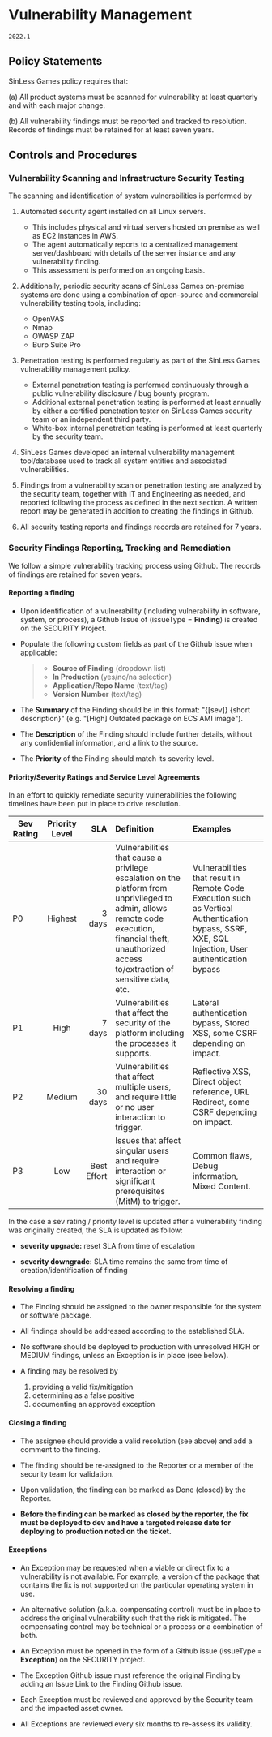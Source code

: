 # Vulnerability Management

`2022.1`

## Policy Statements

SinLess Games policy requires that:

(a) All product systems must be scanned for vulnerability at least quarterly and
with each major change.

(b) All vulnerability findings must be reported and tracked to resolution.
Records of findings must be retained for at least seven years.


## Controls and Procedures


### Vulnerability Scanning and Infrastructure Security Testing

The scanning and identification of system vulnerabilities is performed by

1. Automated security agent installed on all Linux servers.

    * This includes physical and virtual servers hosted on premise as well as
      EC2 instances in AWS.
    * The agent automatically reports to a centralized management
      server/dashboard with details of the server instance and any vulnerability
      finding.
    * This assessment is performed on an ongoing basis.

2. Additionally, periodic security scans of SinLess Games on-premise systems are done
   using a combination of open-source and commercial vulnerability testing
   tools, including:

    * OpenVAS
    * Nmap
    * OWASP ZAP
    * Burp Suite Pro

3. Penetration testing is performed regularly as part of the SinLess Games
   vulnerability management policy.

    * External penetration testing is performed continuously through a public
      vulnerability disclosure / bug bounty program.
    * Additional external penetration testing is performed at least annually by
      either a certified penetration tester on SinLess Games security team or an
      independent third party.
    * White-box internal penetration testing is performed at least quarterly by
      the security team.

4. SinLess Games developed an internal vulnerability management tool/database used to
   track all system entities and associated vulnerabilities.

5. Findings from a vulnerability scan or penetration testing are analyzed by the
   security team, together with IT and Engineering as needed, and reported
   following the process as defined in the next section. A written report may be
   generated in addition to creating the findings in Github.

6. All security testing reports and findings records are retained for 7 years.


### Security Findings Reporting, Tracking and Remediation

We follow a simple vulnerability tracking process using Github. The
records of findings are retained for seven years.

#### Reporting a finding

- Upon identification of a vulnerability (including vulnerability in software,
  system, or process), a Github Issue of (issueType =
  **Finding**) is created on the SECURITY Project.

- Populate the following custom fields as part of the Github issue when
  applicable:

  > - **Source of Finding** (dropdown list)
  > - **In Production** (yes/no/na selection)
  > - **Application/Repo Name** (text/tag)
  > - **Version Number** (text/tag)

- The **Summary** of the Finding should be in this format: "{\[sev\]} {short
  description}" (e.g. "[High] Outdated package on ECS AMI image").

- The **Description** of the Finding should include further details, without
    any confidential information, and a link to the source.

- The **Priority** of the Finding should match its severity level.

#### Priority/Severity Ratings and Service Level Agreements

In an effort to quickly remediate security vulnerabilities the following timelines have been put in place to drive resolution.

| Sev Rating | Priority Level | SLA        | Definition | Examples |
| ---------- |:--------------:| ----------:| :----------| :--------|
| P0         | Highest        | 3 days     | Vulnerabilities that cause a privilege escalation on the platform from unprivileged to admin, allows remote code execution, financial theft, unauthorized access to/extraction of sensitive data, etc. |  Vulnerabilities that result in Remote Code Execution such as Vertical Authentication bypass, SSRF, XXE, SQL Injection, User authentication bypass |
| P1         | High           | 7 days     | Vulnerabilities that affect the security of the platform including the processes it supports. |   Lateral authentication bypass, Stored XSS, some CSRF depending on impact. |
| P2         | Medium         | 30 days    | Vulnerabilities that affect multiple users, and require little or no user interaction to trigger. |  Reflective XSS, Direct object reference, URL Redirect, some CSRF depending on impact. |
| P3         | Low            | Best Effort| Issues that affect singular users and require interaction or significant prerequisites (MitM) to trigger.  | Common flaws, Debug information, Mixed Content.  |

In the case a sev rating / priority level is updated after a vulnerability
finding was originally created, the SLA is updated as follow:

- **severity upgrade:** reset SLA from time of escalation

- **severity downgrade:** SLA time remains the same from time of
  creation/identification of finding

#### Resolving a finding

- The Finding should be assigned to the owner responsible for the system or
  software package.

- All findings should be addressed according to the established SLA.

- No software should be deployed to production with unresolved HIGH or MEDIUM
  findings, unless an Exception is in place (see below).

- A finding may be resolved by

    1. providing a valid fix/mitigation
    2. determining as a false positive
    3. documenting an approved exception

#### Closing a finding

- The assignee should provide a valid resolution (see above) and add a comment
  to the finding.

- The finding should be re-assigned to the Reporter or a member of the security
  team for validation.

- Upon validation, the finding can be marked as Done (closed) by the Reporter.

- **Before the finding can be marked as closed by the reporter, the fix must
  be deployed to dev and have a targeted release date for deploying to
  production noted on the ticket.**

#### Exceptions

- An Exception may be requested when a viable or direct fix to a vulnerability
  is not available. For example, a version of the package that contains the
  fix is not supported on the particular operating system in use.

- An alternative solution (a.k.a. compensating control) must be in place to
  address the original vulnerability such that the risk is mitigated. The
  compensating control may be technical or a process or a combination of both.

- An Exception must be opened in the form of a Github issue
  (issueType = **Exception**) on the SECURITY project.

- The Exception Github issue must reference the original Finding
  by adding an Issue Link to the Finding Github issue.

- Each Exception must be reviewed and approved by the Security team and the
  impacted asset owner.

- All Exceptions are reviewed every six months to re-assess its validity.

